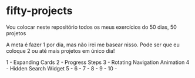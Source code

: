 # fifty-projects

Vou colocar neste repositório todos os meus exercícios do 50 dias, 50 projetos

A meta é fazer 1 por dia, mas não irei me basear nisso. Pode ser que eu coloque 2 ou até mais projetos em único dia!

1 - Expanding Cards
2 - Progress Steps
3 - Rotating Navigation Animation
4 - Hidden Search Widget
5 - 
6 - 
7 - 
8 - 
9 - 
10 -


